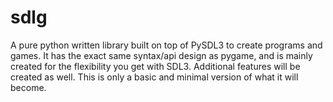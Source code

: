 # sdlg
A pure python written library built on top of PySDL3 to create programs and games. It has the exact same syntax/api design as pygame, and is mainly created for the flexibility you get with SDL3. Additional features will be created as well. This is only a basic and minimal version of what it will become.
